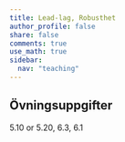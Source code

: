 ```yaml
---
title: Lead-lag, Robusthet
author_profile: false
share: false
comments: true
use_math: true
sidebar:
  nav: "teaching"
---
```


## Övningsuppgifter
5.10 or 5.20, 6.3, 6.1 
